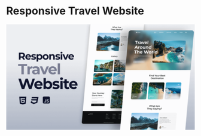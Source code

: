 # Responsive Travel Website
![logo1.png](https://github.com/Madhu-014/GoTravel/blob/main/preview.png)
